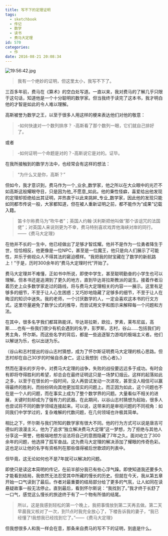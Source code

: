 ```yaml
---
title: 写不下的定理证明
tags:
  - sketchbook
  - 传记
  - 数学
  - 读书
  - 费马大定理
id: 570
categories:
  - 作
date: 2016-08-21 20:08:34
---
```


![19:56:42.jpg](http://ww1.sinaimg.cn/large/006tNbRwgw1f71khe09kej309u0duaag.jpg)

> 我有一个绝妙的证明，但这里太小，我写不下了。

三百多年前，费马在《算术》的空白处写道。一直以来，我对费马的了解几乎只限于这句话，知道他是一个十分聪明的数学家。但当我终于读完了这本书，我才明白他的才智是如此的令人难以理解。
<!--more-->

高斯被誉为数学之王，以至于很多人用这样的梗来表达他们对他的敬意：

> -如何快速对一个数列排序？
>   -高斯看了那个数列一眼，它们就自己排好了。

或者

> -如何证明一个命题是对的？-高斯说它是对的。证毕。

在我所接触到的数学方法中，也经常会有这样的想法：

> “为什么又是你，高斯？”

但如今，我才意识到，费马作为一个_业余_数学家，他之所以在大众眼中的光芒不如高斯这般耀眼夺目，只是因为他_不愿意_如此。他的秉性怪癖，喜爱给出他发现的定理却拒绝给出其证明，并热衷于以此来挑衅_专业_数学家，因此他的发现只能如同都市传说一般，大家都知道，但在被人重新证明之前，都不能作为“成果”记载入籍。

> 笛卡尔称费马为“吹牛者”；英国人约翰·沃利斯把他叫做“那个该诅咒的法国佬”；对英国人来说则更为不幸，费马特别喜欢戏弄他海峡对岸的同行。——《费马大定理》

在他并不长的一生中，他已经做出了足够才智炫耀。他并不是作为一位勇者降生于世，恰恰相反，他更像是一位NPC，甚至是一位魔王，他只是向人们展示了可能性，并乐于俯视众人不得其法的窘迫模样。“我把我的财宝藏在了数学的新航路上！”于是，历时300余年的“费马大定理时代”开始了。

费马大定理并不难懂，正如书中所说，即使中学生，甚至聪明勤奋的小学生也可以理解。但本书还是追溯到了更久的地方，直到毕达哥拉斯教派的诞生。接着作者沿着历史上众多数学家走过的路线，将与费马大定理相关的内容一一展示。这里有足够多的细节，不至于让人心生困惑；又巧妙地隐藏了足够多的细节，不至于让人在晦涩的知识中迷失。我的老师，一个讨厌数学的人，一定会喜欢这本书的行文方式。这里尽量避免了数学公式的推导，而尝试用文字和图示来解释每一个问题和方法。

在其中，很多名字我们都耳熟能详。毕达哥拉斯，欧拉，罗素，莱布尼兹，高斯……也有一些我们很少有机会遇到的名字，彭罗斯，志村，谷山……包括我们的男主角，怀尔斯。而这些名字的背后，都是一些追逐智力游戏的极端主义者。他们以解谜为乐，也以出谜为乐。

（谷山和志村提出的谷山志村猜想，成为了怀尔斯证明费马大定理的核心思路。但志村却在自己30岁的时候自杀身亡。这让我想到《伤心者》。）

然而在漫长的岁月中，对费马大定理的战争，失败的战役要远远多于成功。有时会有即将夺得胜利的希望，却总会在最终证明这只是一场梦幻烟云。这样的起落如此之多，以至于在很长的一段时间，没人再尝试发动一次进攻，甚至没人相信可以赢得最终的胜利，而纷纷转向其他更加现实的问题上。而正因为如此，这个问题也不在是一个人的问题，而在事实上成为了整个数学界的问题。大量看似不相关的进展，关键时刻却成为了强有力的武器。在此期间，以谷山志村猜想为起始，很多人也尝试将不同的数学领域连接起来。可以说，这带来的是审视问题的不同视角：如同我们中学学过的，复杂难解的代数问题，在几何领域也许极其简单。

相比之下，怀尔斯与我们所知的数学家有很大不同。他的行为方式可以说是唐吉可德似的浪漫主义。他为了追求“独立解决费马大定理”这一梦想，为了拒绝与其他人分享这一荣誉，他极端地想方设法将自己的意图隐藏了7年之久。面对屹立了300余年的问题，他选择了孤军奋战。这为费马大定理的解决添加了耀眼的传奇色彩。这也足以让他的名字有资格列在那些值得被后世歌颂的列表中。

但毕竟，这无论如何也不是7年就可以解决的问题。

即使只是读这本简明的传记，在前半部分我已有些心浮气躁。即使知道我还要多久才能看到结局，我依然无法忍受其中所藏的慢长的历史。但就在今天，我从第五章开始一口气读到了最后。作者对最重要的结局部分给了更多的气氛，让人如同在读悬疑故事一般无法停止。直到最后，看到怀尔斯说：“我找到了。”我才终于长舒了一口气，感觉这么慢长的旅途终于有了一个物有所值的结尾。

> 所以，这是我感到轻松的第一个晚上，我把事情放到第二天再去做。第二天早晨我又核对了一次，到11点时我完全放心了，下楼告诉我的妻子，“我已经懂了!我想我已经找到它了。”——《费马大定理》

但我想很多人和我一样会在意，那条来自费马的写不下的证明，到底是什么。